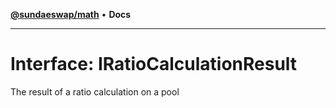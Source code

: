 [**@sundaeswap/math**](../../../README.md) • **Docs**

***

# Interface: IRatioCalculationResult

The result of a ratio calculation on a pool
